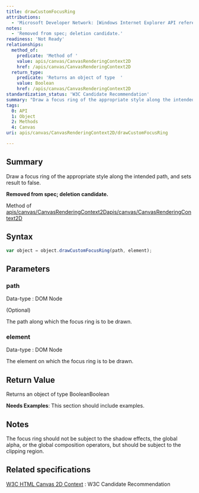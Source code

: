 ```yaml
---
title: drawCustomFocusRing
attributions:
  - 'Microsoft Developer Network: [Windows Internet Explorer API reference Article](http://msdn.microsoft.com/en-us/library/ie/hh828809%28v=vs.85%29.aspx)'
notes:
  - 'Removed from spec; deletion candidate.'
readiness: 'Not Ready'
relationships:
  method_of:
    predicate: 'Method of '
    value: apis/canvas/CanvasRenderingContext2D
    href: /apis/canvas/CanvasRenderingContext2D
  return_type:
    predicate: 'Returns an object of type  '
    value: Boolean
    href: /apis/canvas/CanvasRenderingContext2D
standardization_status: 'W3C Candidate Recommendation'
summary: "Draw a focus ring of the appropriate style along the intended path, and sets result to false.\n"
tags:
  0: API
  1: Object
  2: Methods
  4: Canvas
uri: apis/canvas/CanvasRenderingContext2D/drawCustomFocusRing

---
```

## <span>Summary</span>

Draw a focus ring of the appropriate style along the intended path, and sets result to false.

**Removed from spec; deletion candidate.**

Method of [apis/canvas/CanvasRenderingContext2D](/apis/canvas/CanvasRenderingContext2D)[apis/canvas/CanvasRenderingContext2D](/apis/canvas/CanvasRenderingContext2D)

## <span>Syntax</span>

``` js
var object = object.drawCustomFocusRing(path, element);
```

## <span>Parameters</span>

### <span>path</span>

 Data-type
:   DOM Node

(Optional)

The path along which the focus ring is to be drawn.

### <span>element</span>

 Data-type
:   DOM Node

 The element on which the focus ring is to be drawn.

## <span>Return Value</span>

Returns an object of type BooleanBoolean

**Needs Examples**: This section should include examples.

## <span>Notes</span>

The focus ring should not be subject to the shadow effects, the global alpha, or the global composition operators, but should be subject to the clipping region.

## <span>Related specifications</span>

[W3C HTML Canvas 2D Context](http://www.w3.org/TR/2dcontext/)
:   W3C Candidate Recommendation
